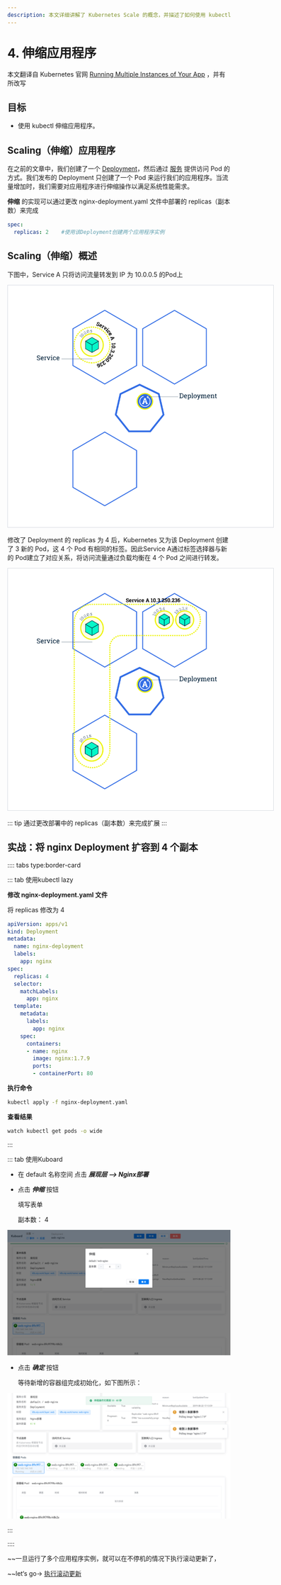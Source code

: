 ```yaml
---
description: 本文详细讲解了 Kubernetes Scale 的概念，并描述了如何使用 kubectl / Kuboard 对一个应用程序进行 伸缩 操作
---
```


# 4. 伸缩应用程序

本文翻译自 Kubernetes 官网 [Running Multiple Instances of Your App](https://kubernetes.io/docs/tutorials/kubernetes-basics/scale/scale-intro/) ，并有所改写

## 目标

- 使用 kubectl 伸缩应用程序。

## Scaling（伸缩）应用程序

在之前的文章中，我们创建了一个 [Deployment](https://kubernetes.io/docs/concepts/workloads/controllers/deployment/)，然后通过 [服务](https://kubernetes.io/docs/concepts/services-networking/service/) 提供访问 Pod 的方式。我们发布的 Deployment 只创建了一个 Pod 来运行我们的应用程序。当流量增加时，我们需要对应用程序进行伸缩操作以满足系统性能需求。

**伸缩** 的实现可以通过更改 nginx-deployment.yaml 文件中部署的 replicas（副本数）来完成

``` yaml
spec:
  replicas: 2    #使用该Deployment创建两个应用程序实例
```

## Scaling（伸缩）概述

下图中，Service A 只将访问流量转发到 IP 为 10.0.0.5 的Pod上

<img src="./scale.assets/module_05_scaling1.svg" style="border: 1px solid #d7dae2; max-width: 600px;"></img>

修改了 Deployment 的 replicas 为 4 后，Kubernetes 又为该 Deployment 创建了 3 新的 Pod，这 4 个 Pod 有相同的标签。因此Service A通过标签选择器与新的 Pod建立了对应关系，将访问流量通过负载均衡在 4 个 Pod 之间进行转发。

<img src="./scale.assets/module_05_scaling2.svg" style="border: 1px solid #d7dae2; max-width: 600px;"></img>

::: tip
通过更改部署中的 replicas（副本数）来完成扩展
:::

## 实战：将 nginx Deployment 扩容到 4 个副本

:::: tabs type:border-card

::: tab 使用kubectl lazy

**修改 nginx-deployment.yaml 文件**

将 replicas 修改为 4

``` yaml {8}
apiVersion: apps/v1
kind: Deployment
metadata:
  name: nginx-deployment
  labels:
    app: nginx
spec:
  replicas: 4
  selector:
    matchLabels:
      app: nginx
  template:
    metadata:
      labels:
        app: nginx
    spec:
      containers:
      - name: nginx
        image: nginx:1.7.9
        ports:
        - containerPort: 80
```

**执行命令**

``` sh
kubectl apply -f nginx-deployment.yaml
```

**查看结果**

``` sh
watch kubectl get pods -o wide
```

:::

::: tab 使用Kuboard

* 在 default 名称空间 点击 ***展现层 --> Nginx部署***

* 点击 ***伸缩*** 按钮

  填写表单

  副本数： 4

![image-20190822213532132](./scale.assets/image-20190822213532132.png)

* 点击 ***确定*** 按钮

  等待新增的容器组完成初始化，如下图所示：

![image-20190822213709967](./scale.assets/image-20190822213709967.png)

:::

::::

~~一旦运行了多个应用程序实例，就可以在不停机的情况下执行滚动更新了，

~~let‘s go->  [执行滚动更新](./update.html)

